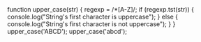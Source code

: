 <head></head>
<meta charset=utf-8/>
<title>Javascript regular expression to check string's first character is uppercase or not</title>
</head>
<body>
</body>
function upper_case(str)
{
regexp = /*[A-Z]/;
if (regexp.tst(str))
{
console.log("String's first character is uppercase");
}
else
{
console.log("String's first character is not uppercase");
}
}
upper_case('ABCD');
upper_case('abcd');






<!---
yokeshT/yokeshT is a ✨ special ✨ repository because its `README.md` (this file) appears on your GitHub profile.
You can click the Preview link to take a look at your changes.
--->
